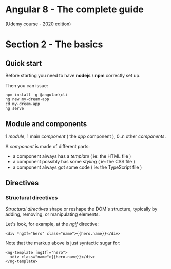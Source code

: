 
# Angular 8 - The complete guide
(Udemy course - 2020 edition)

# Section 2 - The basics


## Quick start

Before starting you need to have **nodejs** / **npm** correctly set up.

Then you can issue:

```
npm install -g @angular\cli
ng new my-dream-app
cd my-dream-app
ng serve
```


## Module and components

1 *module*, 1 main *component* ( the *app* component ), 0..n other *components*.

A *component* is made of different parts:

* a component always has a *template* ( ie: the HTML file )
* a component possibly has some *styling* ( ie: the CSS file )
* a component always got some code ( ie: the TypeScript file )

## Directives

### Structural directives

*Structural directives* shape or reshape the DOM's structure, typically by adding, removing, or manipulating elements.

Let's look, for example, at the *ngIf* directive:

```
<div *ngIf="hero" class="name">{{hero.name}}</div>
```

Note that the markup above is just syntactic sugar for:

```
<ng-template [ngIf]="hero">
  <div class="name">{{hero.name}}</div>
</ng-template>
```
